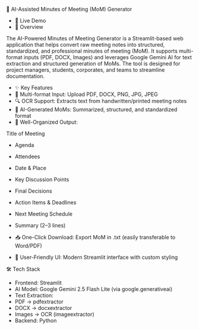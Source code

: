 📝 AI-Assisted Minutes of Meeting (MoM) Generator
- 🚀 Live Demo
- 📌 Overview

The AI-Powered Minutes of Meeting Generator is a Streamlit-based web application that helps convert raw meeting notes into structured, standardized, and professional minutes of meeting (MoM).
It supports multi-format inputs (PDF, DOCX, Images) and leverages Google Gemini AI for text extraction and structured generation of MoMs. The tool is designed for project managers, students, corporates, and teams to streamline documentation.

- ✨ Key Features
- 📂 Multi-format Input: Upload PDF, DOCX, PNG, JPG, JPEG
- 🔍 OCR Support: Extracts text from handwritten/printed meeting notes
- 🤖 AI-Generated MoMs: Summarized, structured, and standardized format
- 📑 Well-Organized Output:


Title of Meeting
- Agenda
- Attendees
- Date & Place
- Key Discussion Points
- Final Decisions
- Action Items & Deadlines
- Next Meeting Schedule
- Summary (2–3 lines)

- 📥 One-Click Download: Export MoM in .txt (easily transferable to Word/PDF)
- 🎨 User-Friendly UI: Modern Streamlit interface with custom styling

🛠️ Tech Stack
- Frontend: Streamlit
- AI Model: Google Gemini 2.5 Flash Lite (via google.generativeai)
- Text Extraction:
- PDF → pdfextractor
- DOCX → docxextractor
- Images → OCR (imageextractor)
- Backend: Python


